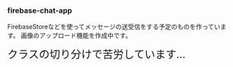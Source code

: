 ### firebase-chat-app

FirebaseStoreなどを使ってメッセージの送受信をする予定のものを作っています。
画像のアップロード機能を作成中です。

<font size="5">クラスの切り分けで苦労しています…</font>
